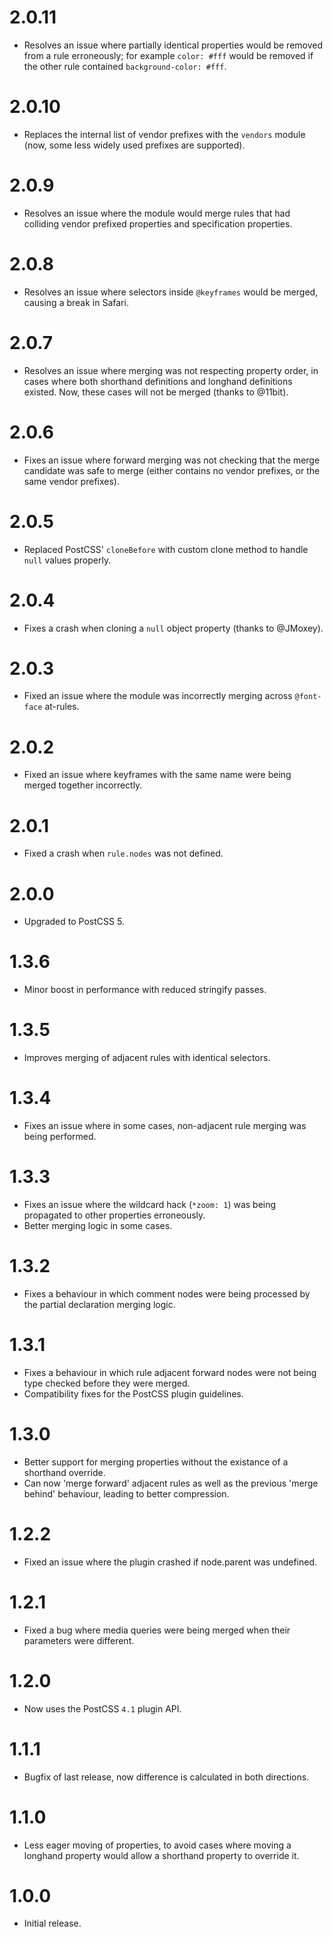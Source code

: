 # 2.0.11

* Resolves an issue where partially identical properties would be removed from
  a rule erroneously; for example `color: #fff` would be removed if the other
  rule contained `background-color: #fff`.

# 2.0.10

* Replaces the internal list of vendor prefixes with the `vendors` module
  (now, some less widely used prefixes are supported).

# 2.0.9

* Resolves an issue where the module would merge rules that had colliding
  vendor prefixed properties and specification properties.

# 2.0.8

* Resolves an issue where selectors inside `@keyframes` would be merged,
  causing a break in Safari.

# 2.0.7

* Resolves an issue where merging was not respecting property order, in cases
  where both shorthand definitions and longhand definitions existed. Now,
  these cases will not be merged (thanks to @11bit).

# 2.0.6

* Fixes an issue where forward merging was not checking that the merge candidate
  was safe to merge (either contains no vendor prefixes,
  or the same vendor prefixes).

# 2.0.5

* Replaced PostCSS' `cloneBefore` with custom clone method to handle `null`
  values properly.

# 2.0.4

* Fixes a crash when cloning a `null` object property (thanks to @JMoxey).

# 2.0.3

* Fixed an issue where the module was incorrectly merging across `@font-face`
  at-rules.

# 2.0.2

* Fixed an issue where keyframes with the same name were being merged together
  incorrectly.

# 2.0.1

* Fixed a crash when `rule.nodes` was not defined.

# 2.0.0

* Upgraded to PostCSS 5.

# 1.3.6

* Minor boost in performance with reduced stringify passes.

# 1.3.5

* Improves merging of adjacent rules with identical selectors.

# 1.3.4

* Fixes an issue where in some cases, non-adjacent rule merging was being
  performed.

# 1.3.3

* Fixes an issue where the wildcard hack (`*zoom: 1`) was being propagated to
  other properties erroneously.
* Better merging logic in some cases.

# 1.3.2

* Fixes a behaviour in which comment nodes were being processed by the
  partial declaration merging logic.

# 1.3.1

* Fixes a behaviour in which rule adjacent forward nodes were not being type
  checked before they were merged.
* Compatibility fixes for the PostCSS plugin guidelines.

# 1.3.0

* Better support for merging properties without the existance of a shorthand
  override.
* Can now 'merge forward' adjacent rules as well as the previous 'merge behind'
  behaviour, leading to better compression.

# 1.2.2

* Fixed an issue where the plugin crashed if node.parent was undefined.

# 1.2.1

* Fixed a bug where media queries were being merged when their parameters were
  different.

# 1.2.0

* Now uses the PostCSS `4.1` plugin API.

# 1.1.1

* Bugfix of last release, now difference is calculated in both directions.

# 1.1.0

* Less eager moving of properties, to avoid cases where moving a longhand
  property would allow a shorthand property to override it.

# 1.0.0

* Initial release.
